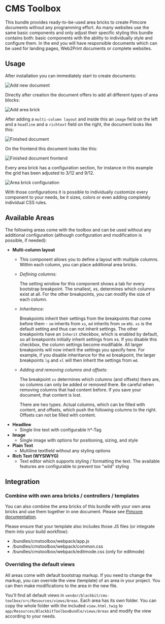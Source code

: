 # CMS Toolbox

This bundle provides ready-to-be-used area bricks to create Pimcore documents without any programming effort. As many websites use the same basic components and only adjust their specific styling this bundle contains both: basic components with the ability to individually style and configure them. In the end you will have responsible documents which can be used for landing pages, Web2Print documents or complete websites.

## Usage

After installation you can immediately start to create documents:

![Add new document](doc/add-document.png)

Directly after creation the document offers to add all different types of area blocks:

![Add area brick](doc/add-area-brick.png)

After adding a `multi-column layout` and inside this an `image` field on the left and a `headline` and a `richtext` field on the right, the document looks like this:

![Finished document](doc/finished-document-editmode.png)

On the frontend this document looks like this:

![Finished document frontend](doc/finished-document-frontend.png)

Every area brick has a configuration section, for instance in this example the grid has been adjusted to 3/12 and 9/12. 

![Area brick configuration](doc/area-brick-configuration.png)

With those configurations it is possible to individually customize every component to your needs, be it sizes, colors or even adding completely individual CSS rules.

## Available Areas

The following areas come with the toolbox and can be used without any additional
configuration (although configuration and modification is possible, if needed):

- **Multi-column layout**
  - This component allows you to define a layout with multiple columns. Within each column,
    you can place additional area bricks.
  - *Defining columns:*

    The setting window for this component shows a tab for every bootstrap
    breakpoint. The smallest, xs, determines which columns exist at all. For the
    other breakpoints, you can modify the size of each column.
  - *Inheritance:*

    Breakpoints inherit their settings from the breakpoints that come before
    them - `sm` inherits from `xs`, `md` inherits from `sm` etc. `xs` is the default
    setting and thus can not inherit settings. The other breakpoints have an
    `Inherit` checkbox, which is enabled by default, so all breakpoints
    initially inherit settings from xs. If you disable this checkbox, the column
    settings become modifiable. All larger breakpoints will now inherit the
    settings you specify here. For example, if you disable inheritance for
    the `md` breakpoint, the larger breakpoints `lg` and `xl` will then inherit
    the settings from `md`.
  - *Adding and removing columns and offsets:*

    The breakpoint `xs` determines which columns (and offsets) there are, so columns
    can only be added or removed there. Be careful when removing columns that
    had content before. If you save your document, that content is lost.

    There are two types. Actual columns, which can be filled with content, and
    offsets, which push the following columns to the right. Offsets can not be
    filled with content.
- **Headline**
  - Single line text with configurable h*-Tag
- **Image**
  - Single image with options for positioning, sizing, and style
- **Plain Text**
  - Multiline textfield without any styling options
- **Rich Text (WYSIWYG)**
  - Text editor which supports styling / formatting the text. The available features are configurable to prevent too "wild" styling

## Integration

### Combine with own area bricks / controllers / templates

You can also combine the area bricks of this bundle with your own area bricks and use them together in one document. Please see [Pimcore documentation](https://pimcore.com/docs/pimcore/current/Development_Documentation/Documents/Editables/Areablock/index.html#page_Integrate-an-Areablock-in-a-Template).

Please ensure that your template also includes those JS files (or integrate them into your build workflow):

- /bundles/cmstoolbox/webpack/app.js
- /bundles/cmstoolbox/webpack/common.css
- /bundles/cmstoolbox/webpack/editmode.css (only for editmode)

### Overriding the default views

All areas come with default bootstrap markup. If you need to change the
markup, you can override the view (template) of an area in your project. You
can then make modifications to the area in the new file.

You'll find all default views in `vendor/blackbit/cms-toolbox/src/Resources/views/Areas`.
Each area has its own folder. You can copy the whole folder with the
included `view.html.twig` to `app/Resources/BlackbitToolboxBundle/views/Areas` and modify the view according to your needs.
